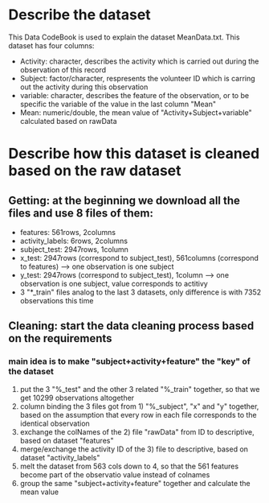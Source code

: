# Describe the dataset
This Data CodeBook is used to explain the dataset MeanData.txt. This dataset has four columns:
* Activity: character, describes the activity which is carried out during the observation of this record
* Subject: factor/character, respresents the volunteer ID which is carring out the activity during this observation
* variable: character, describes the feature of the observation, or to be specific the variable of the value in the last column "Mean"
* Mean: numeric/double, the mean value of "Activity+Subject+variable" calculated based on rawData

# Describe how this dataset is cleaned based on the raw dataset
## Getting: at the beginning we download all the files and use 8 files of them:
* features: 561rows, 2columns
* activity_labels: 6rows, 2columns
* subject_test: 2947rows, 1column
* x_test: 2947rows (correspond to subject_test), 561columns (correspond to features) --> one observation is one subject
* y_test: 2947rows (correspond to subject_test), 1column --> one observation is one subject, value corresponds to actitivy
* 3 "*_train" files analog to the last 3 datasets, only difference is with 7352 observations this time
## Cleaning: start the data cleaning process based on the requirements
### main idea is to make "subject+activity+feature" the "key" of the dataset
1) put the 3 "%_test" and the other 3 related "%_train" together, so that we get 10299 observations altogether
2) column binding the 3 files got from 1) "%_subject", "x" and "y" together, based on the assumption that every row in each file corresponds to the identical observation
3) exchange the colNames of the 2) file "rawData" from ID to descriptive, based on dataset "features"
4) merge/exchange the activity ID of the 3) file to descriptive, based on dataset "activity_labels"
5) melt the dataset from 563 cols down to 4, so that the 561 features become part of the observatio value instead of colnames
6) group the same "subject+activity+feature" together and calculate the mean value
